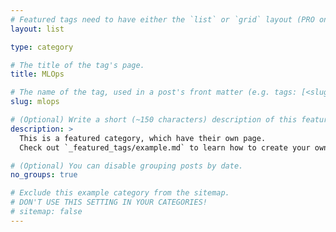 ```yaml
---
# Featured tags need to have either the `list` or `grid` layout (PRO only).
layout: list

type: category

# The title of the tag's page.
title: MLOps

# The name of the tag, used in a post's front matter (e.g. tags: [<slug>]).
slug: mlops

# (Optional) Write a short (~150 characters) description of this featured tag.
description: >
  This is a featured category, which have their own page.
  Check out `_featured_tags/example.md` to learn how to create your own.

# (Optional) You can disable grouping posts by date.
no_groups: true

# Exclude this example category from the sitemap.
# DON'T USE THIS SETTING IN YOUR CATEGORIES!
# sitemap: false
---
```


